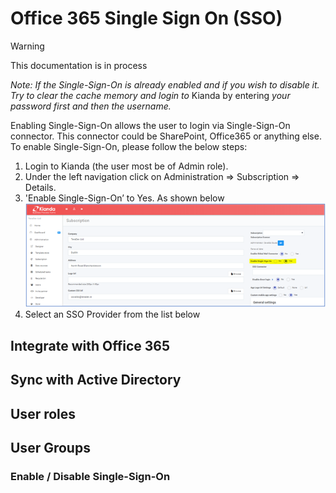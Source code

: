 # Office 365 Single Sign On (SSO)

> [!WARNING]
>
> This documentation is in process

*Note: If the Single-Sign-On is already enabled and if you wish to disable it. Try to clear the cache memory and* *login to* Kianda by entering *your password first and then the username.*  

Enabling Single-Sign-On allows the user to login via Single-Sign-On connector. This connector could be SharePoint, Office365 or anything else. To enable Single-Sign-On, please follow the below steps: 

1. Login to Kianda (the user most be of Admin role). 
2. Under the left navigation click on Administration => Subscription => Details. 
3. 'Enable Single-Sign-On’ to Yes. As shown below![img](images/kianda-sso.jpg)
4. Select an SSO Provider from the list below

## Integrate with Office 365

## Sync with Active Directory

## User roles

## User Groups



### Enable / Disable Single-Sign-On 

